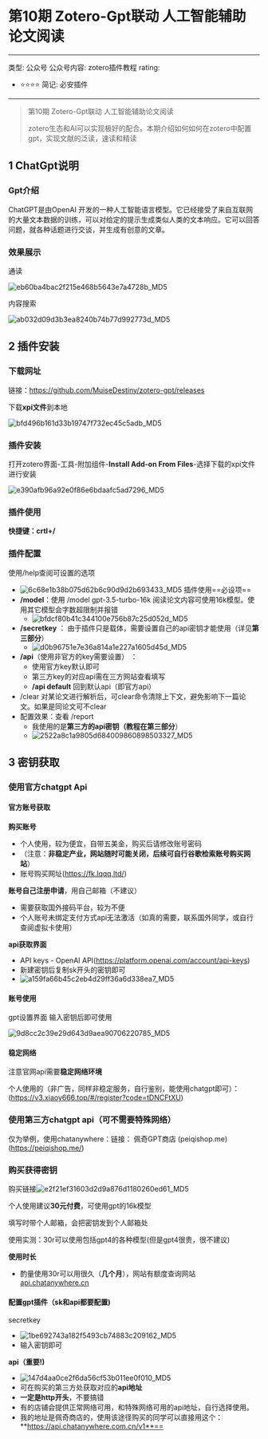# 第10期 Zotero-Gpt联动 人工智能辅助论文阅读

---
类型: 公众号
公众号内容: zotero插件教程
rating:
  - ⭐⭐⭐⭐
简记: 必安插件
---

>第10期 Zotero-Gpt联动 人工智能辅助论文阅读
>
>zotero生态和AI可以实现极好的配合。本期介绍如何如何在zotero中配置gpt，实现文献的泛读，速读和精读

## 1 ChatGpt说明

### Gpt介绍

ChatGPT是由OpenAI 开发的一种人工智能语言模型。它已经接受了来自互联网的大量文本数据的训练，可以对给定的提示生成类似人类的文本响应。它可以回答问题，就各种话题进行交谈，并生成有创意的文章。

### 效果展示

通读

![eb60ba4bac2f215e468b5643e7a4728b_MD5](https://pic-go-42.oss-cn-guangzhou.aliyuncs.com/img/eb60ba4bac2f215e468b5643e7a4728b_MD5.png)

内容搜索

![ab032d09d3b3ea8240b74b77d992773d_MD5](https://pic-go-42.oss-cn-guangzhou.aliyuncs.com/img/ab032d09d3b3ea8240b74b77d992773d_MD5.png)

## 2 插件安装

### 下载网址

链接：https://github.com/MuiseDestiny/zotero-gpt/releases

下载**xpi文件**到本地

![bfd496b161d33b19747f732ec45c5adb_MD5](https://pic-go-42.oss-cn-guangzhou.aliyuncs.com/img/bfd496b161d33b19747f732ec45c5adb_MD5.png)

### 插件安装

打开zotero界面-工具-附加组件-**Install Add-on From Files**-选择下载的xpi文件进行安装

![e390afb96a92e0f86e6bdaafc5ad7296_MD5](https://pic-go-42.oss-cn-guangzhou.aliyuncs.com/img/e390afb96a92e0f86e6bdaafc5ad7296_MD5.png)

### 插件使用

**快捷键：crtl+/**

### 插件配置

使用/help查阅可设置的选项

- ![6c68e1b38b075d62b6c90d9d2b693433_MD5](https://pic-go-42.oss-cn-guangzhou.aliyuncs.com/img/6c68e1b38b075d62b6c90d9d2b693433_MD5.png)
插件使用==必设项==
- **/model**：使用 /model gpt-3.5-turbo-16k 阅读论文内容可使用16k模型。使用其它模型会字数超限制并报错
	- ![bfdcf80b41c344100e756b87c25d052d_MD5](https://pic-go-42.oss-cn-guangzhou.aliyuncs.com/img/bfdcf80b41c344100e756b87c25d052d_MD5.png)
- **/secretkey** ： 由于插件只是载体，需要设置自己的api密钥才能使用（详见**第三部分**）
	- ![d0b96751e7e36a814a1e227a1605d45d_MD5](https://pic-go-42.oss-cn-guangzhou.aliyuncs.com/img/d0b96751e7e36a814a1e227a1605d45d_MD5.png)
- **/api**（使用非官方的key需要设置） ： 
	- 使用官方key默认即可
	- 第三方key的对应api需在三方网站查看填写
	- **/api default** 回到默认api（即官方api）
- /clear 对某论文进行解析后，可clear命令清除上下文，避免影响下一篇论文。如果是同论文可不clear
- 配置效果：查看 /report
	- 我使用的是**第三方的api密钥（教程在第三部分**）
	- ![2522a8c1a9805d684009860898503327_MD5](https://pic-go-42.oss-cn-guangzhou.aliyuncs.com/img/2522a8c1a9805d684009860898503327_MD5.png)

## 3 密钥获取

### 使用官方chatgpt Api

#### 官方账号获取

**购买账号**

- 个人使用，较为便宜，自带五美金，购买后请修改账号密码
- （注意：**非稳定产业，网站随时可能关闭，后续可自行谷歌检索账号购买网站**）
- 账号购买网址(https://fk.lqqq.ltd/)

**账号自己注册申请**，用自己邮箱（不建议）
- 需要获取国外接码平台，较为不便
- 个人账号未绑定支付方式api无法激活（如真的需要，联系国外同学，或自行查阅虚拟卡使用）


**api获取界面**
- API keys - OpenAI API(https://platform.openai.com/account/api-keys)
- 新建密钥后复制sk开头的密钥即可
- ![a159fa66b45c2eb4d29ff36a6d338ea7_MD5](https://pic-go-42.oss-cn-guangzhou.aliyuncs.com/img/a159fa66b45c2eb4d29ff36a6d338ea7_MD5.png)

#### 账号使用

gpt设置界面 输入密钥后即可使用

![9d8cc2c39e29d643d9aea90706220785_MD5](https://pic-go-42.oss-cn-guangzhou.aliyuncs.com/img/9d8cc2c39e29d643d9aea90706220785_MD5.png)

#### 稳定网络

注意官网api需要**稳定网络环境**

个人使用的（非广告，同样非稳定服务，自行鉴别，能使用chatgpt即可）：(https://v3.xiaoy666.top/#/register?code=tDNCFtXU)

### 使用第三方chatgpt api（可不需要特殊网络）

仅为举例，使用chatanywhere：链接： 佩奇GPT商店 (peiqishop.me)(https://peiqishop.me/)

### **购买获得密钥**

购买链接![e2f21ef31603d2d9a876d1180260ed61_MD5](https://pic-go-42.oss-cn-guangzhou.aliyuncs.com/img/e2f21ef31603d2d9a876d1180260ed61_MD5.png)

个人使用建议**30元付费**，可使用gpt的16k模型

填写时带个人邮箱，会把密钥发到个人邮箱处

使用实测：30r可以使用包括gpt4的各种模型(但是gpt4很贵，很不建议)

**使用时长**

- 酌量使用30r可以用很久（**几个月**），网站有额度查询网站[api.chatanywhere.cn](https://api.chatanywhere.cn/#/)

#### **配置gpt插件（sk和api都要配置)**

secretkey

- ![1be692743a182f5493cb74883c209162_MD5](https://pic-go-42.oss-cn-guangzhou.aliyuncs.com/img/1be692743a182f5493cb74883c209162_MD5.png)
- 输入密钥即可

**api（重要!)**
- ![147d4aa0ce2f6da56cf53b011ee0f010_MD5](https://pic-go-42.oss-cn-guangzhou.aliyuncs.com/img/147d4aa0ce2f6da56cf53b011ee0f010_MD5.png)
- 可在购买的第三方处获取对应的**api地址**
- **一定是http开头**，不要搞错
- 有的店铺会提供正常网络可用，和特殊网络可用的api地址，自行选择使用。
- 我的地址是佩奇商店的，使用该途径购买的同学可以直接用这个：**https://api.chatanywhere.com.cn/v1**==
